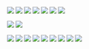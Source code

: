![](https://cdn.jsdelivr.net/gh/tyraelHqy/cloudimg@master/img/20200912105559.png)
![](https://cdn.jsdelivr.net/gh/tyraelHqy/cloudimg@master/img/20200912171153.png)
![](https://cdn.jsdelivr.net/gh/tyraelHqy/cloudimg@master/img/20200912173228.png)
![](https://cdn.jsdelivr.net/gh/tyraelHqy/cloudimg@master/img/20200912173314.png)
![](https://cdn.jsdelivr.net/gh/tyraelHqy/cloudimg@master/img/20200912173344.png)
![](https://cdn.jsdelivr.net/gh/tyraelHqy/cloudimg@master/img/20200912173643.png)
![](https://cdn.jsdelivr.net/gh/tyraelHqy/cloudimg@master/img/20200912173723.png)

![](https://cdn.jsdelivr.net/gh/tyraelHqy/cloudimg@master/img/20200912182332.png)
![](https://cdn.jsdelivr.net/gh/tyraelHqy/cloudimg@master/img/20200912182427.png)

![](https://i.loli.net/2020/09/14/1p8Lb7NmMj64JoQ.png)
![](https://i.loli.net/2020/09/14/TQRpwv72UgjGuEi.png)
![](https://i.loli.net/2020/09/14/Azl7wpgKRIMeqCD.png)
![](https://i.loli.net/2020/09/14/UzpRIBS7QEs3emf.png)
![](https://i.loli.net/2020/09/14/tw67W48GlxRkrBi.png)
![](https://i.loli.net/2020/09/14/9GcRJfTIsCB5Yw3.png)
![](https://i.loli.net/2020/09/14/hsWVIQgfmdOaHb7.png)
![](https://i.loli.net/2020/09/14/kdwIWKEozg1rbHi.png)
![](https://i.loli.net/2020/09/14/brQ9yfsepvJ2mMl.png)